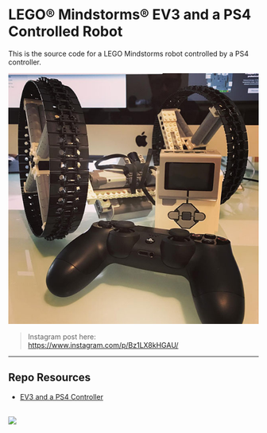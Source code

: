 # LEGO® Mindstorms® EV3 and a PS4 Controlled Robot

This is the source code for a LEGO Mindstorms robot controlled by a PS4 controller.

![LEGO Robot](_readme/lego-robot.jpeg)

> Instagram post here:  
> https://www.instagram.com/p/Bz1LX8kHGAU/

---

## Repo Resources

- [EV3 and a PS4 Controller](https://github.com/codeadamca/ev3-python-ps4)

<br>
<a href="https://codeadam.ca">
<img src="https://cdn.codeadam.ca/images@1.0.0/codeadam-logo-coloured-horizontal.png" width="200">
</a>

